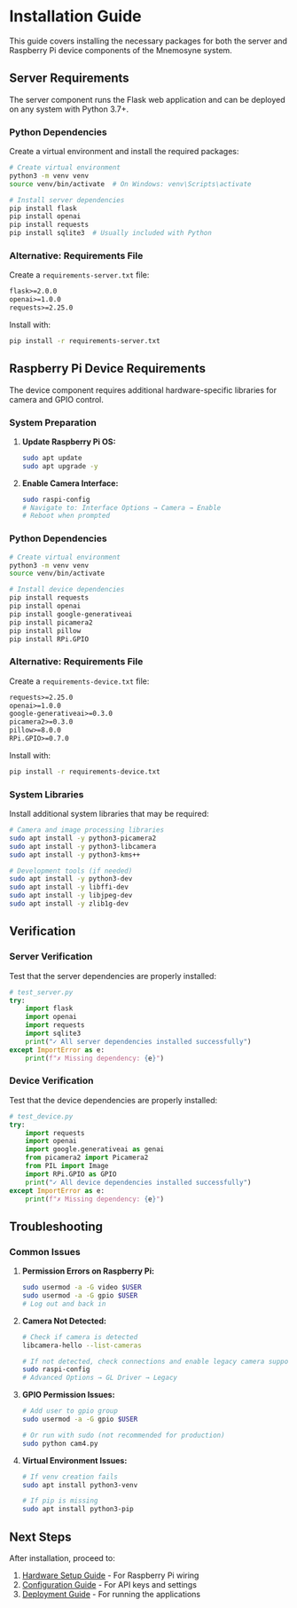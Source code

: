 # Installation Guide

This guide covers installing the necessary packages for both the server and Raspberry Pi device components of the Mnemosyne system.

## Server Requirements

The server component runs the Flask web application and can be deployed on any system with Python 3.7+.

### Python Dependencies

Create a virtual environment and install the required packages:

```bash
# Create virtual environment
python3 -m venv venv
source venv/bin/activate  # On Windows: venv\Scripts\activate

# Install server dependencies
pip install flask
pip install openai
pip install requests
pip install sqlite3  # Usually included with Python
```

### Alternative: Requirements File

Create a `requirements-server.txt` file:

```txt
flask>=2.0.0
openai>=1.0.0
requests>=2.25.0
```

Install with:
```bash
pip install -r requirements-server.txt
```

## Raspberry Pi Device Requirements

The device component requires additional hardware-specific libraries for camera and GPIO control.

### System Preparation

1. **Update Raspberry Pi OS:**
   ```bash
   sudo apt update
   sudo apt upgrade -y
   ```

2. **Enable Camera Interface:**
   ```bash
   sudo raspi-config
   # Navigate to: Interface Options → Camera → Enable
   # Reboot when prompted
   ```

### Python Dependencies

```bash
# Create virtual environment
python3 -m venv venv
source venv/bin/activate

# Install device dependencies
pip install requests
pip install openai
pip install google-generativeai
pip install picamera2
pip install pillow
pip install RPi.GPIO
```

### Alternative: Requirements File

Create a `requirements-device.txt` file:

```txt
requests>=2.25.0
openai>=1.0.0
google-generativeai>=0.3.0
picamera2>=0.3.0
pillow>=8.0.0
RPi.GPIO>=0.7.0
```

Install with:
```bash
pip install -r requirements-device.txt
```

### System Libraries

Install additional system libraries that may be required:

```bash
# Camera and image processing libraries
sudo apt install -y python3-picamera2
sudo apt install -y python3-libcamera
sudo apt install -y python3-kms++

# Development tools (if needed)
sudo apt install -y python3-dev
sudo apt install -y libffi-dev
sudo apt install -y libjpeg-dev
sudo apt install -y zlib1g-dev
```

## Verification

### Server Verification

Test that the server dependencies are properly installed:

```python
# test_server.py
try:
    import flask
    import openai
    import requests
    import sqlite3
    print("✓ All server dependencies installed successfully")
except ImportError as e:
    print(f"✗ Missing dependency: {e}")
```

### Device Verification

Test that the device dependencies are properly installed:

```python
# test_device.py
try:
    import requests
    import openai
    import google.generativeai as genai
    from picamera2 import Picamera2
    from PIL import Image
    import RPi.GPIO as GPIO
    print("✓ All device dependencies installed successfully")
except ImportError as e:
    print(f"✗ Missing dependency: {e}")
```

## Troubleshooting

### Common Issues

1. **Permission Errors on Raspberry Pi:**
   ```bash
   sudo usermod -a -G video $USER
   sudo usermod -a -G gpio $USER
   # Log out and back in
   ```

2. **Camera Not Detected:**
   ```bash
   # Check if camera is detected
   libcamera-hello --list-cameras
   
   # If not detected, check connections and enable legacy camera support
   sudo raspi-config
   # Advanced Options → GL Driver → Legacy
   ```

3. **GPIO Permission Issues:**
   ```bash
   # Add user to gpio group
   sudo usermod -a -G gpio $USER
   
   # Or run with sudo (not recommended for production)
   sudo python cam4.py
   ```

4. **Virtual Environment Issues:**
   ```bash
   # If venv creation fails
   sudo apt install python3-venv
   
   # If pip is missing
   sudo apt install python3-pip
   ```

## Next Steps

After installation, proceed to:
1. [Hardware Setup Guide](hardware-setup.md) - For Raspberry Pi wiring
2. [Configuration Guide](configuration.md) - For API keys and settings
3. [Deployment Guide](deployment.md) - For running the applications